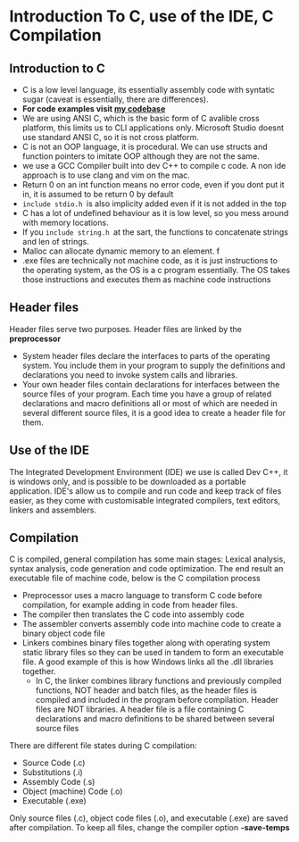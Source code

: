 # Introduction To C, use of the IDE, C Compilation

## Introduction to C

* C is a low level language, its essentially assembly code with syntatic sugar (caveat is essentially, there are differences).
* **For code examples visit **[**my codebase**](https://adnantech.gitbook.io/code/code/c/)****
* We are using ANSI C, which is the basic form of C avalible cross platform, this limits us to CLI applications only. Microsoft Studio doesnt use standard ANSI C, so it is not cross platform. 
* C is not an OOP language, it is procedural. We can use structs and function pointers to imitate OOP although they are not the same.
* we use a GCC Compiler built into dev C++ to compile c code. A non ide approach is to use clang and vim on the mac. 
* Return 0 on an int function means no error code, even if you dont put it in, it is assumed to be return 0 by default 
* `include stdio.h `is also implicity added even if it is not added in the top
* C has a lot of undefined behaviour as it is low level, so you mess around with memory locations.
* If you `include string.h `at the sart, the functions to concatenate strings and len of strings.
* Malloc can allocate dynamic memory to an element. f
* .exe files are technically not machine code, as it is just instructions to the operating system, as the OS is a c program essentially. The OS takes those instructions and executes them as machine code instructions

## Header files

Header files serve two purposes. Header files are linked by the **preprocessor**

*  System header files declare the interfaces to parts of the operating system. You include them in your program to supply the definitions and declarations you need to invoke system calls and libraries.
* Your own header files contain declarations for interfaces between the source files of your program. Each time you have a group of related declarations and macro definitions all or most of which are needed in several different source files, it is a good idea to create a header file for them.

## Use of the IDE

The Integrated Development Environment (IDE) we use is called Dev C++, it is windows only, and is possible to be downloaded as a portable application. IDE's allow us to compile and run code and keep track of files easier, as they come with customisable integrated compilers, text editors, linkers and assemblers.

## Compilation

C is compiled, general compilation has some main stages: Lexical analysis, syntax analysis, code generation and code optimization. The end result an executable file of machine code, below is the C compilation process

* Preprocessor uses a macro language to transform C code before compilation, for example adding in code from header files.
* The compiler then translates the C code into assembly code
* The assembler converts assembly code into machine code to create a binary object code file
* Linkers combines binary files together along with operating system static library files so they can be used in tandem to form an executable file. A good example of this is how Windows links all the .dll libraries together.
  * In C, the linker combines library functions and previously compiled functions, NOT header and batch files, as the header files is compiled and included in the program before compilation. Header files are NOT libraries.  A header file is a file containing C declarations and macro definitions to be shared between several source files

There are different file states during C compilation:

* Source Code (.c)
* Substitutions (.i)
* Assembly Code (.s)
* Object (machine) Code (.o)
* Executable (.exe)

Only source files (.c), object code files (.o), and executable (.exe) are saved after compilation. To keep all files, change the compiler option **-save-temps**
